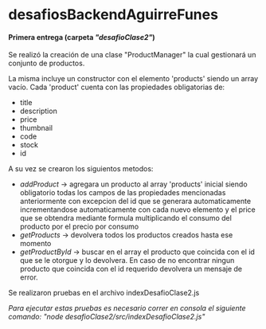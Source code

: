 # desafiosBackendAguirreFunes

#### Primera entrega (carpeta _"desafioClase2"_)

Se realizó la creación de una clase "ProductManager" la cual gestionará un conjunto de productos.

La misma incluye un constructor con el elemento 'products' siendo un array vacío. Cada 'product' cuenta con las propiedades obligatorias de:

- title
- description
- price
- thumbnail
- code
- stock
- id

A su vez se crearon los siguientos metodos:

- _addProduct_ -> agregara un producto al array 'products' inicial siendo obligatorio todas los campos de las propiedades mencionadas anteriormente con excepcion del id que se generara automaticamente incrementandose automaticamente con cada nuevo elemento y el price que se obtendra mediante formula multiplicando el consumo del producto por el precio por consumo
- _getProducts_ -> devolvera todos los productos creados hasta ese momento
- _getProductById_ -> buscar en el array el producto que coincida con el id que se le otorgue y lo devolvera. En caso de no encontrar ningun producto que coincida con el id requerido devolvera un mensaje de error.

Se realizaron pruebas en el archivo indexDesafioClase2.js

_Para ejecutar estas pruebas es necesario correr en consola el siguiente comando: "node desafioClase2/src/indexDesafioClase2.js"_
